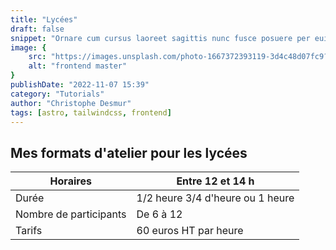 ```yaml
---
title: "Lycées"
draft: false
snippet: "Ornare cum cursus laoreet sagittis nunc fusce posuere per euismod dis vehicula a, semper fames lacus maecenas dictumst pulvinar neque enim non potenti. Torquent hac sociosqu eleifend potenti."
image: {
    src: "https://images.unsplash.com/photo-1667372393119-3d4c48d07fc9?&fit=crop&w=430&h=240",
    alt: "frontend master"
}
publishDate: "2022-11-07 15:39"
category: "Tutorials"
author: "Christophe Desmur"
tags: [astro, tailwindcss, frontend]
---
```



## Mes formats d'atelier pour les lycées

| Horaires               | Entre 12 et 14 h                 |
|------------------------|----------------------------------|
| Durée                  | 1/2 heure 3/4 d'heure ou 1 heure |
| Nombre de participants | De 6 à 12                        |
| Tarifs                 | 60 euros HT par heure            |
